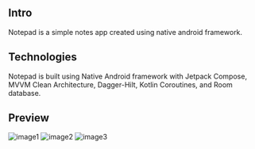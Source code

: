 ## Intro
Notepad is a simple notes app created using native android framework.

## Technologies
Notepad is built using Native Android framework with Jetpack Compose, MVVM Clean Architecture, Dagger-Hilt, Kotlin Coroutines, and Room database.

## Preview
![image1](https://user-images.githubusercontent.com/57716361/187023255-6a984d7d-4687-4505-ab81-ab069a3611df.png)
![image2](https://user-images.githubusercontent.com/57716361/187023262-b74fc917-5d82-4c86-a087-911e1e135a38.png)
![image3](https://user-images.githubusercontent.com/57716361/187023266-7eb0bcb6-5d33-44c6-8560-7fa96bbffe7c.png)
